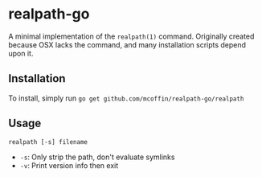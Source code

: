 # realpath-go

A minimal implementation of the `realpath(1)` command. Originally created because OSX lacks the command, and many installation scripts depend upon it.

## Installation

To install, simply run `go get github.com/mcoffin/realpath-go/realpath`

## Usage

`realpath [-s] filename`
* `-s`: Only strip the path, don't evaluate symlinks
* `-v`: Print version info then exit
